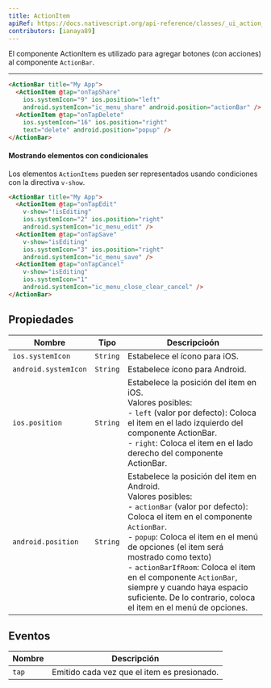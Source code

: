 ```yaml
---
title: ActionItem
apiRef: https://docs.nativescript.org/api-reference/classes/_ui_action_bar_.actionitem
contributors: [ianaya89]
---
```


El componente ActionItem es utilizado para agregar botones (con acciones) al componente `ActionBar`.

---

```html
<ActionBar title="My App">
  <ActionItem @tap="onTapShare"
    ios.systemIcon="9" ios.position="left"
    android.systemIcon="ic_menu_share" android.position="actionBar" />
  <ActionItem @tap="onTapDelete"
    ios.systemIcon="16" ios.position="right"
    text="delete" android.position="popup" />
</ActionBar>
```

#### Mostrando elementos con condicionales

Los elementos `ActionItems` pueden ser representados usando condiciones con la directiva `v-show`.

```html
<ActionBar title="My App">
  <ActionItem @tap="onTapEdit"
    v-show="!isEditing"
    ios.systemIcon="2" ios.position="right"
    android.systemIcon="ic_menu_edit" />
  <ActionItem @tap="onTapSave"
    v-show="isEditing"
    ios.systemIcon="3" ios.position="right"
    android.systemIcon="ic_menu_save" />
  <ActionItem @tap="onTapCancel"
    v-show="isEditing"
    ios.systemIcon="1"
    android.systemIcon="ic_menu_close_clear_cancel" />
</ActionBar>
```

## Propiedades

| Nombre | Tipo | Descripcioón |
|------|------|-------------|
| `ios.systemIcon` | `String` | Estabelece el ícono para iOS.
| `android.systemIcon` | `String` | Estabelece ícono para Android.
| `ios.position` | `String` | Estabelece la posición del item en iOS.<br>Valores posibles:<br>- `left` (valor por defecto): Coloca el item en el lado izquierdo del componente ActionBar.<br>- `right`: Coloca el item en el lado derecho del componente ActionBar.
| `android.position` | `String` | Estabelece la posición del item en Android.<br>Valores posibles:<br>- `actionBar` (valor por defecto): Coloca el item en el componente `ActionBar`.<br>- `popup`: Coloca el item en el menú de opciones (el item será mostrado como texto)<br>- `actionBarIfRoom`: Coloca el item en el componente `ActionBar`, siempre y cuando haya espacio suficiente. De lo contrario, coloca el item en el menú de opciones.

## Eventos

| Nombre | Descripción |
|------|-------------|
| `tap`| Emitido cada vez que el item es presionado.

